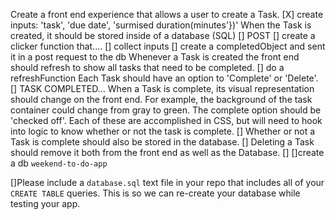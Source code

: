 Create a front end experience that allows a user to create a Task.
  [X] create inputs: 'task', 'due date', 'surmised duration(minutes'})'
When the Task is created, it should be stored inside of a database (SQL)
  [] POST
      [] create a clicker function that....
          [] collect inputs
  [] create a completedObject and sent it in a post request to the db
Whenever a Task is created the front end should refresh to show all tasks that need to be completed.
  [] do a refreshFunction
Each Task should have an option to 'Complete' or 'Delete'.
  []
  TASK COMPLETED...
When a Task is complete, its visual representation should change on the front end. For example, the background of the task container could change from gray to green. The complete option should be  'checked off'. Each of these are accomplished in CSS, but will need to hook into logic to know whether or not the task is complete.
  [] 
Whether or not a Task is complete should also be stored in the database.
  []
Deleting a Task should remove it both from the front end as well as the Database.
  []
[]create a db `weekend-to-do-app`

[]Please include a `database.sql` text file in your repo that includes all of your `CREATE TABLE` queries. This is so we can re-create your database while testing your app.